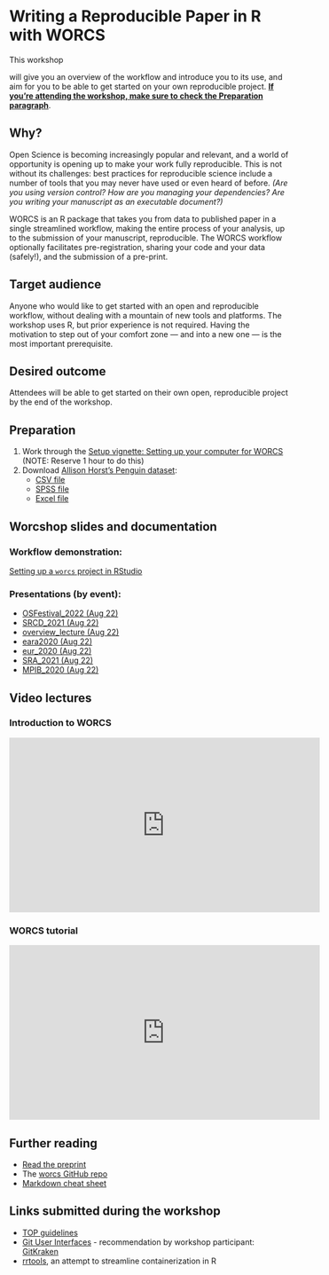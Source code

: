 Writing a Reproducible Paper in R with WORCS
================

This workshop
<!--will be taught by [Caspar van Lissa](https://github.com/cjvanlissa), the author of the WORCS package, in collaboration with [RDM Support](https://www.uu.nl/en/research/research-data-management). We-->
will give you an overview of the workflow and introduce you to its use,
and aim for you to be able to get started on your own reproducible
project. [**If you’re attending the workshop, make sure to check the
Preparation paragraph**](#preparation).

## Why?

Open Science is becoming increasingly popular and relevant, and a world
of opportunity is opening up to make your work fully reproducible. This
is not without its challenges: best practices for reproducible science
include a number of tools that you may never have used or even heard of
before. *(Are you using version control? How are you managing your
dependencies? Are you writing your manuscript as an executable
document?)*

WORCS is an R package that takes you from data to published paper in a
single streamlined workflow, making the entire process of your analysis,
up to the submission of your manuscript, reproducible. The WORCS
workflow optionally facilitates pre-registration, sharing your code and
your data (safely!), and the submission of a pre-print.

## Target audience

Anyone who would like to get started with an open and reproducible
workflow, without dealing with a mountain of new tools and platforms.
The workshop uses R, but prior experience is not required. Having the
motivation to step out of your comfort zone — and into a new one — is
the most important prerequisite.

## Desired outcome

Attendees will be able to get started on their own open, reproducible
project by the end of the workshop.

## Preparation

1.  Work through the [Setup vignette: Setting up your computer for
    WORCS](https://cjvanlissa.github.io/worcs/articles/setup.html)
    (NOTE: Reserve 1 hour to do this)
2.  Download [Allison Horst’s Penguin
    dataset](https://github.com/allisonhorst/palmerpenguins):
    -   [CSV
        file](https://raw.githubusercontent.com/bvreede/worcshop/master/data/penguins.csv)
    -   [SPSS
        file](https://raw.githubusercontent.com/bvreede/worcshop/master/data/penguins.sav)
    -   [Excel
        file](https://raw.githubusercontent.com/bvreede/worcshop/master/data/penguins.xlsx)

## Worcshop slides and documentation

### Workflow demonstration:

[Setting up a `worcs` project in
RStudio](https://cjvanlissa.github.io/worcs/articles/workflow.html)

### Presentations (by event):

-   [OSFestival_2022 (Aug
    22)](https://cjvanlissa.github.io/worcshop/OSFestival_2022.html)
-   [SRCD_2021 (Aug
    22)](https://cjvanlissa.github.io/worcshop/SRCD_2021.html)
-   [overview_lecture (Aug
    22)](https://cjvanlissa.github.io/worcshop/overview_lecture.html)
-   [eara2020 (Aug
    22)](https://cjvanlissa.github.io/worcshop/eara2020.html)
-   [eur_2020 (Aug
    22)](https://cjvanlissa.github.io/worcshop/eur_2020.html)
-   [SRA_2021 (Aug
    22)](https://cjvanlissa.github.io/worcshop/SRA_2021.html)
-   [MPIB_2020 (Aug
    22)](https://cjvanlissa.github.io/worcshop/MPIB_2020.html)

<!--[Introducing worcs](https://bvreede.github.io/worcshop/slides/overview_lecture.html)-->

## Video lectures

### Introduction to WORCS

<iframe width="560" height="315" src="https://www.youtube.com/embed/ysOxHYUWdFY" title="YouTube video player" frameborder="0" allow="accelerometer; autoplay; clipboard-write; encrypted-media; gyroscope; picture-in-picture" allowfullscreen>
</iframe>

### WORCS tutorial

<iframe width="560" height="315" src="https://www.youtube.com/embed/uzjpN_yFeUU" title="YouTube video player" frameborder="0" allow="accelerometer; autoplay; clipboard-write; encrypted-media; gyroscope; picture-in-picture" allowfullscreen>
</iframe>

## Further reading

-   [Read the preprint](https://psyarxiv.com/k4wde/)
-   The [worcs GitHub repo](https://github.com/cjvanlissa/worcs)
-   [Markdown cheat sheet](https://www.markdownguide.org/cheat-sheet)

## Links submitted during the workshop

-   [TOP guidelines](https://www.cos.io/our-services/top-guidelines)
-   [Git User Interfaces](https://git-scm.com/downloads/guis) -
    recommendation by workshop participant:
    [GitKraken](https://www.gitkraken.com/)
-   [rrtools](https://github.com/benmarwick/rrtools), an attempt to
    streamline containerization in R
